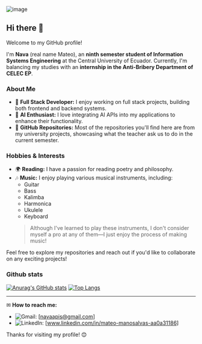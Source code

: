 ![image](https://github.com/user-attachments/assets/5f7daf13-f829-4950-a1a8-e90fb048c9a8)

## Hi there 👋

Welcome to my GitHub profile!

I'm **Nava** (real name Mateo), an **ninth semester student of Information Systems Engineering** at the Central University of Ecuador. Currently, I'm balancing my studies with an **internship in the Anti-Bribery Department of CELEC EP**.

### About Me
- 🔧 **Full Stack Developer:** I enjoy working on full stack projects, building both frontend and backend systems.
- 🧪 **AI Enthusiast:** I love integrating AI APIs into my applications to enhance their functionality.
- 📍 **GitHub Repositories:** Most of the repositories you'll find here are from my university projects, showcasing what the teacher ask us to do in the current semester.

### Hobbies & Interests
- 🌍 **Reading:** I have a passion for reading poetry and philosophy.
- 🎶 **Music:** I enjoy playing various musical instruments, including:
  - Guitar
  - Bass
  - Kalimba
  - Harmonica
  - Ukulele
  - Keyboard
  > Although I've learned to play these instruments, I don't consider myself a pro at any of them—I just enjoy the process of making music!

Feel free to explore my repositories and reach out if you'd like to collaborate on any exciting projects!

### Github stats
[![Anurag's GitHub stats](https://github-readme-stats.vercel.app/api?username=nava2105&show_icons=true&bg_color=00000000)](https://github.com/anuraghazra/github-readme-stats) [![Top Langs](https://github-readme-stats.vercel.app/api/top-langs/?username=nava2105&layout=compact&show_icons=true&bg_color=00000000)](https://github.com/anuraghazra/github-readme-stats)

---
✉ **How to reach me:**
- ![Gmail](https://img.shields.io/badge/Gmail-D14836?style=for-the-badge&logo=gmail&logoColor=white): [navaapis@gmail.com]
- ![LinkedIn](https://img.shields.io/badge/linkedin-%230077B5.svg?style=for-the-badge&logo=linkedin&logoColor=white): [www.linkedin.com/in/mateo-manosalvas-aa0a31186]

Thanks for visiting my profile! 😊

